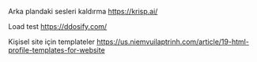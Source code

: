 Arka plandaki sesleri kaldırma
https://krisp.ai/

Load test
https://ddosify.com/

Kişisel site için templateler
https://us.niemvuilaptrinh.com/article/19-html-profile-templates-for-website
